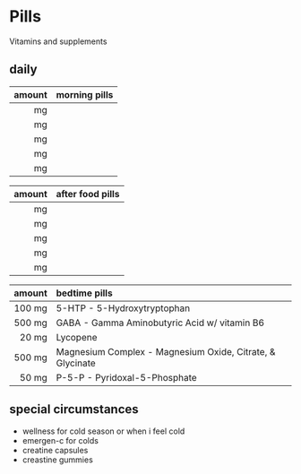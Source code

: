 # Pills

Vitamins and supplements

## daily

|amount|morning pills|
|-:|:-|
| mg||
| mg||
| mg||
| mg||
| mg||

|amount|after food pills|
|-:|:-|
| mg||
| mg||
| mg||
| mg||
| mg||

|amount|bedtime pills|
|-:|:-|
|100 mg|5-HTP - 5-Hydroxytryptophan|
|500 mg|GABA - Gamma Aminobutyric Acid w/ vitamin B6|
|20 mg|Lycopene|
|500 mg|Magnesium Complex - Magnesium Oxide, Citrate, & Glycinate|
|50 mg|P-5-P - Pyridoxal-5-Phosphate|

## special circumstances

- wellness for cold season or when i feel cold
- emergen-c for colds
- creatine capsules
- creastine gummies
